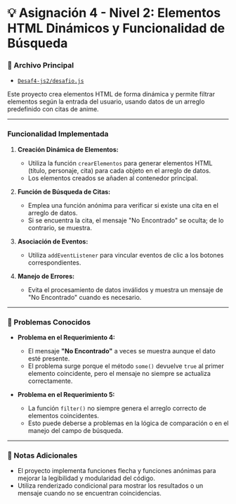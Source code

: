 # 💡 Asignación 4 - Nivel 2: Elementos HTML Dinámicos y Funcionalidad de Búsqueda

### 📂 Archivo Principal
- [`Desaf4-js2/desafio.js`](Desaf4-js2/desafio.js)

Este proyecto crea elementos HTML de forma dinámica y permite filtrar elementos según la entrada del usuario, usando datos de un arreglo predefinido con citas de anime.

---

### Funcionalidad Implementada
1. **Creación Dinámica de Elementos:**
   - Utiliza la función `crearElementos` para generar elementos HTML (título, personaje, cita) para cada objeto en el arreglo de datos.
   - Los elementos creados se añaden al contenedor principal.

2. **Función de Búsqueda de Citas:**
   - Emplea una función anónima para verificar si existe una cita en el arreglo de datos.
   - Si se encuentra la cita, el mensaje "No Encontrado" se oculta; de lo contrario, se muestra.

3. **Asociación de Eventos:**
   - Utiliza `addEventListener` para vincular eventos de clic a los botones correspondientes.

4. **Manejo de Errores:**
   - Evita el procesamiento de datos inválidos y muestra un mensaje de "No Encontrado" cuando es necesario.

---

### 📝 Problemas Conocidos
- **Problema en el Requerimiento 4:**  
  - El mensaje **"No Encontrado"** a veces se muestra aunque el dato esté presente.  
  - El problema surge porque el método `some()` devuelve `true` al primer elemento coincidente, pero el mensaje no siempre se actualiza correctamente.  

- **Problema en el Requerimiento 5:**  
  - La función `filter()` no siempre genera el arreglo correcto de elementos coincidentes.  
  - Esto puede deberse a problemas en la lógica de comparación o en el manejo del campo de búsqueda.  

---

### 📝 Notas Adicionales
- El proyecto implementa funciones flecha y funciones anónimas para mejorar la legibilidad y modularidad del código.
- Utiliza renderizado condicional para mostrar los resultados o un mensaje cuando no se encuentran coincidencias.
